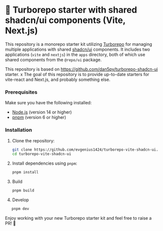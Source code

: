 # 🚀 Turborepo starter with shared shadcn/ui components (Vite, Next.js)

This repository is a monorepo starter kit utilizing [Turborepo](https://turbo.build/repo) for managing multiple
applications with shared [shadcn/ui](https://github.com/shadcn-ui/ui) components. It includes two applications (`vite`
and `nextjs`) in the `apps`
directory, both of which use shared components from the `@repo/ui` package.

This repository is based on https://github.com/dan5py/turborepo-shadcn-ui starter.
x
The goal of this repository is to provide up-to-date starters for vite-react and Next.js, and probably something else.

### Prerequisites

Make sure you have the following installed:

- [Node.js](https://nodejs.org/en/download/) (version 14 or higher)
- [pnpm](https://pnpm.io/installation) (version 6 or higher)

### Installation

1. Clone the repository:

    ```bash
    git clone https://github.com/evgenius1424/turborepo-vite-shadcn-ui.git
    cd turborepo-vite-shadcn-ui
    ```

2. Install dependencies using `pnpm`:

    ```bash
    pnpm install
    ```

3. Build

    ```bash
    pnpm build
    ```
4. Develop

```bash
   pnpm dev
```

Enjoy working with your new Turborepo starter kit and feel free to raise a PR! 🎉





